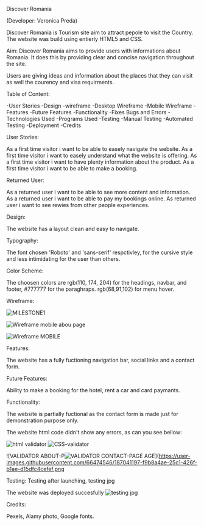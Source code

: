 Discover Romania

(Developer: Veronica Preda)

Discover Romania is Tourism site aim to attract pepole to visit the Country. The website was build using entierly HTML5 and CSS.

Aim:
Discover Romania aims to provide users with informations about Romania. It does this by providing clear and concise navigation throughout the site.

Users are giving ideas and information about the places that they can visit as well the courency and visa requirments.

Table of Content:

-User Stories -Design -wireframe -Desktop Wireframe -Mobile Wireframe -Features -Future Features -Functionality -Fixes Bugs and Errors -Technologies Used -Programs Used -Testing -Manual Testing -Automated Testing -Deployment -Credits

User Stories:

As a first time visitor i want to be able to easely navigate the website. As a first time visitor i want to easely understand what the website is offering. As a first time visitor i want to have plenty information about the product. As a first time visitor i want to be able to make a booking.

Returned User:

As a returned user i want to be able to see more content and information. As a returned user i want to be able to pay my bookings online. As returned user i want to see rewies from other people experiences.

Design:

The website has a layout clean and easy to navigate.

Typography:

The font chosen 'Roboto' and 'sans-serif' respctivley, for the cursive style and less intimidating for the user than others.

Color Scheme:

The choosen colors are rgb(110, 174, 204) for the headings, navbar, and footer, #777777 for the paraghraps. rgb(68,91,102) for menu hover.

Wireframe:

![MILESTONE1](https://user-images.githubusercontent.com/66474546/187041042-e256afe6-7965-4b7f-8805-1843a9cc4815.png)

![Wireframe mobile abou page](https://user-images.githubusercontent.com/66474546/187041204-f3bb311c-35ed-45fd-9dfd-482a4f0a0435.png)

![Wireframe MOBILE](https://user-images.githubusercontent.com/66474546/187041205-acaf55c7-b79b-422d-ab15-6b9e397d8a1e.png)

Features:

The website has a fully fuctioning navigation bar, social links and a contact form.

Future Features:

Ability to make a booking for the hotel, rent a car and card paymants.

Functionality:

The website is partially fuctional as the contact form is made just for demonstration purpose only.

The website html code didn't show any errors, as can you see bellow:

![html validator](https://user-images.githubusercontent.com/66474546/187041171-c5ad19ae-306f-4567-8e33-0fa054ce7a7b.png)
![CSS-validator](https://user-images.githubusercontent.com/66474546/187041174-2ecb0bfe-cb21-4f38-99bf-dc7ef5ff087d.png)

![VALIDATOR ABOUT-P![VALIDATOR CONTACT-PAGE](https://user-images.githubusercontent.com/66474546/187041199-d86b1928-3bef-4cbf-b0d8-e90d26c829ec.png)
AGE](https://user-images.githubusercontent.com/66474546/187041197-f9b8a4ae-25c1-426f-b1ae-d15dfc4cefef.png

Testing: Testing after launching, testing jpg

The website was deployed succesfully
![testing jpg](https://user-images.githubusercontent.com/66474546/187041213-50b1fa50-471c-43d7-bc5e-2ed9e4c0b498.png)

Credits:

Pexels, Alamy photo, Google fonts.
